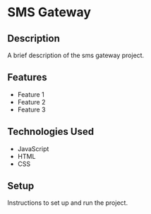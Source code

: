 # SMS Gateway

## Description

A brief description of the sms gateway project.

## Features

- Feature 1
- Feature 2
- Feature 3

## Technologies Used

- JavaScript
- HTML
- CSS

## Setup

Instructions to set up and run the project.
